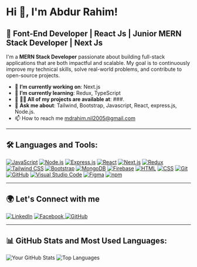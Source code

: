 # Hi 👋, I'm Abdur Rahim! 

## 🚀 Font-End Developer | React Js | Junior MERN Stack Developer | Next Js

I'm a **MERN Stack Developer** passionate about building full-stack applications that are both impactful and scalable. My goal is to continuously improve my technical skills, solve real-world problems, and contribute to open-source projects.

- 🔭 **I’m currently working on**: Next.js
- 🌱 **I’m currently learning**: Redux, TypeScript
- 👯 **👨‍💻 All of my projects are available at**: ###.
- 💬 **Ask me about**: Tailwind, Bootstrap, Javascript, React, express.js, Node.js.
- 📫 How to reach me mdrahim.nil2005@gmail.com

---

## 🛠️ Languages and Tools:

[![JavaScript](https://img.shields.io/badge/-JavaScript-F7DF1E?style=for-the-badge&logo=javascript&logoColor=black)](https://developer.mozilla.org/en-US/docs/Web/JavaScript)
[![Node.js](https://img.shields.io/badge/-Node.js-339933?style=for-the-badge&logo=node.js&logoColor=white)](https://nodejs.org/)
[![Express.js](https://img.shields.io/badge/-Express.js-000000?style=for-the-badge&logo=express&logoColor=white)](https://expressjs.com/)
[![React](https://img.shields.io/badge/-React-61DAFB?style=for-the-badge&logo=react&logoColor=white)](https://reactjs.org/)
[![Next.js](https://img.shields.io/badge/-Next.js-000000?style=for-the-badge&logo=next.js&logoColor=white)](https://nextjs.org/)
[![Redux](https://img.shields.io/badge/-Redux-764ABC?style=for-the-badge&logo=redux&logoColor=white)](https://redux.js.org/)
[![Tailwind CSS](https://img.shields.io/badge/-Tailwind%20CSS-38B2AC?style=for-the-badge&logo=tailwind-css&logoColor=white)](https://tailwindcss.com/)
[![Bootstrap](https://img.shields.io/badge/-Bootstrap-7952B3?style=for-the-badge&logo=bootstrap&logoColor=white)](https://getbootstrap.com/)
[![MongoDB](https://img.shields.io/badge/-MongoDB-47A248?style=for-the-badge&logo=mongodb&logoColor=white)](https://www.mongodb.com/)
[![Firebase](https://img.shields.io/badge/-Firebase-FFCA28?style=for-the-badge&logo=firebase&logoColor=black)](https://firebase.google.com/)
[![HTML](https://img.shields.io/badge/-HTML-E34F26?style=for-the-badge&logo=html5&logoColor=white)](https://developer.mozilla.org/en-US/docs/Web/HTML)
[![CSS](https://img.shields.io/badge/-CSS-1572B6?style=for-the-badge&logo=css3&logoColor=white)](https://developer.mozilla.org/en-US/docs/Web/CSS)
[![Git](https://img.shields.io/badge/-Git-F05032?style=for-the-badge&logo=git&logoColor=white)](https://git-scm.com/)
[![GitHub](https://img.shields.io/badge/-GitHub-181717?style=for-the-badge&logo=github&logoColor=white)](https://github.com/)
[![Visual Studio Code](https://img.shields.io/badge/-VS%20Code-007ACC?style=for-the-badge&logo=visual-studio-code&logoColor=white)](https://code.visualstudio.com/)
[![Figma](https://img.shields.io/badge/-Figma-F24E1E?style=for-the-badge&logo=figma&logoColor=white)](https://www.figma.com/)
[![npm](https://img.shields.io/badge/-npm-CB3837?style=for-the-badge&logo=npm&logoColor=white)](https://www.npmjs.com/)


---


## 🌍 Let's Connect with me

[![LinkedIn](https://img.shields.io/badge/LinkedIn-0077B5?style=for-the-badge&logo=linkedin&logoColor=white)](https://www.linkedin.com/in/AbdurRahim81)
<a href="https://www.facebook.com/profile.php?id=100071716281782" target="_blank">
  <img src="https://img.shields.io/badge/Facebook-1877F2?style=for-the-badge&logo=facebook&logoColor=white" alt="Facebook">
</a>
[![GitHub](https://img.shields.io/badge/GitHub-181717?style=for-the-badge&logo=github&logoColor=white)](https://github.com/AbdurRahim80)

---

## 📊 GitHub Stats and Most Used Languages:

![Your GitHub Stats](https://github-readme-stats.vercel.app/api?username=your-username&show_icons=true&theme=radical)
![Top Languages](https://github-readme-stats.vercel.app/api/top-langs/?username=your-username&layout=compact&theme=radical)



